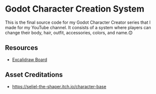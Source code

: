 # Godot Character Creation System
This is the final source code for my Godot Character Creator series that I made for my YouTube channel. It consists of a system where players can change their body, hair, outfit, accessories, colors, and name.😊

## Resources
- [Excalidraw Board](https://excalidraw.com/#json=KdGOnqK4J3MeDRGfadPJZ,eTo06uWwXNXgoQG4jQeM_g)

## Asset Creditations
- https://seliel-the-shaper.itch.io/character-base
